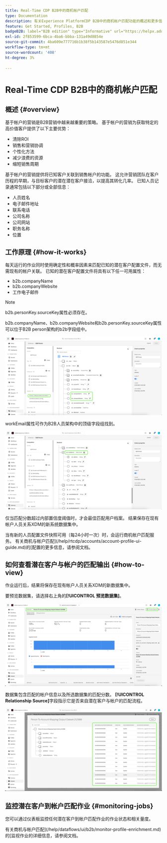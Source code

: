 ```yaml
---
title: Real-Time CDP B2B中的商机帐户匹配
type: Documentation
description: 有关Experience PlatformCDP B2B中的商机帐户匹配功能的概述和更多信息。
feature: Get Started, Profiles, B2B
badgeB2B: label="B2B edition" type="Informative" url="https://helpx.adobe.com/legal/product-descriptions/real-time-customer-data-platform-b2b-edition-prime-and-ultimate-packages.html newtab=true"
exl-id: 2f853599-6bca-4ba6-bbba-131a49d8854e
source-git-commit: 4ba609e777716b1b38f5b143587e5476d851e344
workflow-type: tm+mt
source-wordcount: '408'
ht-degree: 3%

---
```


# Real-Time CDP B2B中的商机帐户匹配

## 概述 {#overview}

基于帐户的营销是B2B营销中越来越重要的策略。 基于帐户的营销为获取特定的高价值客户提供了以下主要优势：

- 清除ROI
- 销售和营销协调
- 个性化方法
- 减少浪费的资源
- 缩短销售周期

基于帐户的营销提供将已知客户关联到销售帐户的功能。 这允许营销团队在客户历程的早期，与目标客户的潜在潜在客户接洽，以提高其转化几率。 已知人员记录通常包括以下部分或全部信息：

- 人员姓名
- 电子邮件地址
- 联系电话
- 公司名称
- 公司网站
- 职务名称
- 位置

## 工作原理 {#how-it-works}

每天运行的作业同时使用确定性和概率因素来匹配已知的潜在客户配置文件，而无需现有的帐户关联。 已知的潜在客户配置文件将具有以下任一可用属性：

- b2b.companyName
- b2b.companyWebsite
- 工作电子邮件

>[!NOTE]
>
> b2b.personKey.sourceKey属性必须存在。

b2b.companyName、b2b.companyWebsite和b2b.personKey.sourceKey属性可以位于B2B person架构的b2b字段组中。

![B2B人员架构显示属性](/help/rtcdp/accounts/images/b2b-person-schema.png)

workEmail属性可作为B2B人员架构中的顶级字段组找到。

![B2B人员架构显示workEmail](/help/rtcdp/accounts/images/b2b-person-workemail.png)

仅当匹配分数超过内部置信度阈值时，才会最佳匹配用户档案。 结果保存在现有帐户人员关系XDM的新系统数据集中。

当有新的人员配置文件快照可用（每24小时一次）时，会运行商机帐户匹配服务。 有关商机与帐户匹配](/help/rtcdp/accounts/account-profile-ui-guide.md)的[配置的更多信息，请参阅文档。

## 如何查看潜在客户与帐户的匹配输出 {#how-to-view}

作业运行后，结果将保存在现有帐户人员关系XDM的新数据集中。

要预览数据集，请选择右上角的&#x200B;**[!UICONTROL 预览数据集]**。

![新数据集](/help/rtcdp/accounts/images/b2b-dataset-output.png)

数据集包含匹配的帐户信息以及所选数据集的匹配分数。 **[!UICONTROL Relationship Source]**&#x200B;字段指示它是否来自潜在客户与帐户的匹配流程。

![预览数据集置信度分数和输出](/help/rtcdp/accounts/images/b2b-dataset-preview.png)

## 监控潜在客户到帐户匹配作业 {#monitoring-jobs}

您可以通过仪表板监控任何潜在客户到帐户匹配作业的作业状态和相关量度。

有关商机与帐户匹配](/help/dataflows/ui/b2b/monitor-profile-enrichment.md)的[监视作业的详细信息，请参阅文档。
